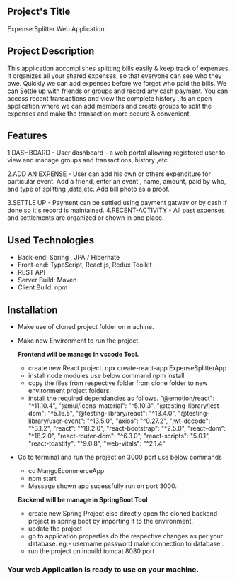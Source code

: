 
## Project's Title
Expense Splitter Web Application

## Project Description
This application accomplishes splitting bills easily & keep track of expenses. It organizes all your shared expenses, so that everyone can see who they owe. Quickly we can add expenses before we forget who paid the bills. We can Settle up with friends or groups and record any cash payment. You can access recent transactions and view the complete history .Its an open application where we can add members and create groups to split the expenses and make the transaction more secure & convenient.

## Features
 1.DASHBOARD - User dashboard - a web portal allowing registered user to                     view and manage groups and transactions, history ,etc.    
 
 2.ADD AN EXPENSE - User can add his own or others expenditure for particular event. Add a friend, enter an event , name, amount, paid by who, and type of  splitting      ,date,etc. Add bill photo as a proof.
 
 3.SETTLE UP - Payment can be settled using payment gatway or by cash if done so it's record is maintained.  4.RECENT-ACTIVITY - All past expenses and settlements are    organized or shown in one place.

## Used Technologies
-	Back-end: Spring , JPA / Hibernate
-	Front-end: TypeScript, React.js, Redux Toolkit
-	REST API
-	Server Build: Maven
-	Client Build: npm


## Installation
  - Make use of cloned project folder on machine.
  - Make new Environment to run the project.
  
    **Frontend will be manage in vscode Tool.**
     - create new React project.
       npx create-react-app ExpenseSplitterApp
     - install node modules use below command
       npm install
     - copy the files from respective folder from clone folder to new environment project folders.
     - install the required dependancies as follows.
	"@emotion/react": "^11.10.4",
    "@mui/icons-material": "^5.10.3",
    "@testing-library/jest-dom": "^5.16.5",
    "@testing-library/react": "^13.4.0",
    "@testing-library/user-event": "^13.5.0",
    "axios": "^0.27.2",
    "jwt-decode": "^3.1.2",
    "react": "^18.2.0",
    "react-bootstrap": "^2.5.0",
    "react-dom": "^18.2.0",
    "react-router-dom": "^6.3.0",
    "react-scripts": "5.0.1",
    "react-toastify": "^9.0.8",
    "web-vitals": "^2.1.4"

  - Go to terminal and run the project on 3000 port
    use below commands
     - cd MangoEcommerceApp
     - npm start
	  - Message shown app sucessfully run on port 3000.

    **Backend will be manage in SpringBoot Tool**
     - create new Spring Project else directly open the cloned backend project in spring boot by importing it to the environment.
     - update the project 
     - go to application properties do the respective changes as per your database. 
       eg:- username password make connection to database .
     - run the project on inbuild tomcat 8080 port

### Your web Application is ready to use on your machine.
   

   

     

	
